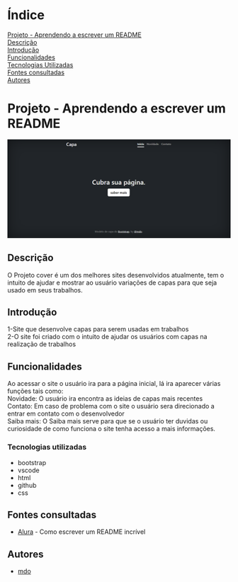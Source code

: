 
# Índice 

[Projeto - Aprendendo a escrever um README](#projeto---aprendendo-a-escrever-um-readme)  
[Descrição](#descri%C3%A7%C3%A3o)  
[Introdução](#introdu%C3%A7%C3%A3o)  
[Funcionalidades](funcionalidades)  
[Tecnologias Utilizadas](#tecnologias-utilizadas)  
[Fontes consultadas](#fontes-consultadas)  
[Autores](#autores)  


# Projeto - Aprendendo a escrever um README

![image info](img/tela.png)

## Descrição 
O Projeto cover é um dos melhores sites desenvolvidos atualmente, tem o intuito de ajudar e mostrar ao usuário variações de capas para que seja usado em seus trabalhos.
## Introdução
1-Site que desenvolve capas para serem usadas em trabalhos    
2-O site foi criado com o intuito de ajudar os usuários com capas na realização de trabalhos    

## Funcionalidades
Ao acessar o site o usuário ira para a página inicial, lá ira aparecer várias funções tais como:    
Novidade: O usuário ira encontra as ideias de capas mais recentes     
Contato: Em caso de problema com o site o usuário sera direcionado a entrar em contato com o desenvolvedor     
Saiba mais: O Saiba mais serve para que se o usuário ter duvidas ou curiosidade de como funciona o site tenha acesso a mais informações.  

### Tecnologias utilizadas

* bootstrap 
* vscode
* html
* github
* css

## Fontes consultadas 

* [Alura](https://www.alura.com.br/artigos/escrever-bom-readme) - Como escrever um README incrível


## Autores
* [mdo](https://twitter.com/mdo)


